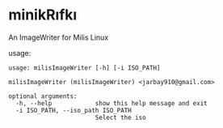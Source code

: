 # minikRıfkı

An ImageWriter for Milis Linux

usage:

```
usage: milisImageWriter [-h] [-i ISO_PATH]

milisImageWriter (milisImageWriter) <jarbay910@gmail.com>

optional arguments:
  -h, --help            show this help message and exit
  -i ISO_PATH, --iso_path ISO_PATH
                        Select the iso
```
